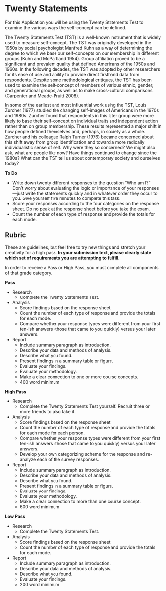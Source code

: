Twenty Statements
============
﻿For this Application you will be using the Twenty Statements Test to examine the various ways the self-concept can be defined.

The Twenty Statements Test (TST) is a well-known instrument that is widely used to measure self-concept. The TST was originally developed in the 1950s by social psychologist Manfred Kuhn as a way of determining the degree to which we base our self-concepts on our membership in different groups (Kuhn and McPartland 1954). Group affiliation proved to be a significant and prevalent quality that defined Americans of the 1950s and 1960s. In the following decades, the TST was adopted by other researchers for its ease of use and ability to provide direct firsthand data from respondents. Despite some methodological critiques, the TST has been used to examine the self-concept of members of various ethnic, gender, and generational groups, as well as to make cross-cultural comparisons (Carpenter and Meade-Pruitt 2008).

In some of the earliest and most influential work using the TST, Louis Zurcher (1977) studied the changing self-images of Americans in the 1970s and 1980s. Zurcher found that respondents in this later group were more likely to base their self-concept on individual traits and independent action rather than on group membership. These results represented a major shift in how people defined themselves and, perhaps, in society as a whole. Zurcher and his colleague Ralph Turner (1976) became concerned about this shift away from group identification and toward a more radically individualistic sense of self. Why were they so concerned? We might also ask, what are people like now? Have things continued to change since the 1980s? What can the TST tell us about contemporary society and ourselves today?

**To Do**

- Write down twenty different responses to the question “Who am I?” Don’t worry about evaluating the logic or importance of your responses—just write the statements quickly and in whatever order they occur to you. Give yourself five minutes to complete this task.
- Score your responses according to the four categories on the response sheet. Do no peak at the response sheet before you take the exam.
- Count the number of each type of response and provide the totals for each mode.

Rubric
------------

These are guidelines, but feel free to try new things and stretch your creativity for a high pass. **In your submission text, please clearly state which set of requirements you are attempting to fulfill.**

In order to receive a Pass or High Pass, you must complete all components of that grade category.

**Pass**

- Research
  - Complete the Twenty Statements Test.
- Analysis
  - Score findings based on the response sheet
  - Count the number of each type of response and provide the totals for each mode.
  - Compare whether your response types were different from your first ten-ish answers (those that came to you quickly) versus your later answers.
- Report
  - Include summary paragraph as introduction.
  - Describe your data and methods of analysis.
  - Describe what you found.
  - Present findings in a summary table or figure.
  - Evaluate your findings.
  - Evaluate your methodology.
  - Make a clear connection to one or more course concepts.
  - 400 word minimum

**High Pass**

- Research
  - Complete the Twenty Statements Test yourself. Recruit three or more friends to also take it.
- Analysis
  - Score findings based on the response sheet
  - Count the number of each type of response and provide the totals for each mode for each person.
  - Compare whether your response types were different from your first ten-ish answers (those that came to you quickly) versus your later answers.
  - Develop your own categorizing scheme for the response and re-analyze each of the survey responses.
- Report
  - Include summary paragraph as introduction.
  - Describe your data and methods of analysis.
  - Describe what you found.
  - Present findings in a summary table or figure.
  - Evaluate your findings.
  - Evaluate your methodology.
  - Make a clear connection to more than one course concept.
  - 600 word minimum

**Low Pass**

- Research
  - Complete the Twenty Statements Test.
- Analysis
  - Score findings based on the response sheet
  - Count the number of each type of response and provide the totals for each mode.
- Report
  - Include summary paragraph as introduction.
  - Describe your data and methods of analysis.
  - Describe what you found.
  - Evaluate your findings.
  - 200 word minimum
